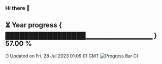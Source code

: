 ### Hi there 👋
⏳ Year progress { █████████████████▁▁▁▁▁▁▁▁▁▁▁▁▁ } 57.00 %
---
⏰ Updated on Fri, 28 Jul 2023 01:09:01 GMT
![Progress Bar CI](https://github.com/liununu/liununu/workflows/Progress%20Bar%20CI/badge.svg)

